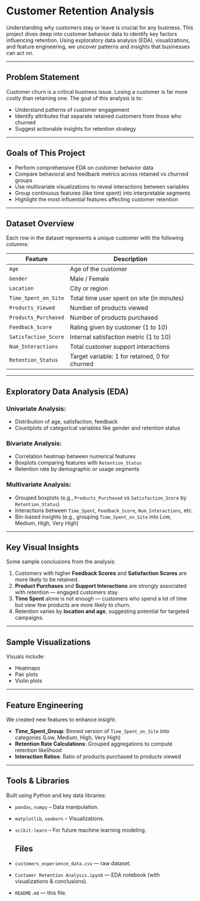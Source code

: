 # Customer Retention Analysis

Understanding why customers stay or leave is crucial for any business. This project dives deep into customer behavior data to identify key factors influencing retention. Using exploratory data analysis (EDA), visualizations, and feature engineering, we uncover patterns and insights that businesses can act on.

---

## Problem Statement

Customer churn is a critical business issue. Losing a customer is far more costly than retaining one. The goal of this analysis is to:
- Understand patterns of customer engagement
- Identify attributes that separate retained customers from those who churned
- Suggest actionable insights for retention strategy

---

## Goals of This Project

- Perform comprehensive EDA on customer behavior data
- Compare behavioral and feedback metrics across retained vs churned groups
- Use multivariate visualizations to reveal interactions between variables
- Group continuous features (like time spent) into interpretable segments
- Highlight the most influential features affecting customer retention

---

## Dataset Overview

Each row in the dataset represents a unique customer with the following columns:

| Feature | Description |
|--------|-------------|
| `Age` | Age of the customer |
| `Gender` | Male / Female |
| `Location` | City or region |
| `Time_Spent_on_Site` | Total time user spent on site (in minutes) |
| `Products_Viewed` | Number of products viewed |
| `Products_Purchased` | Number of products purchased |
| `Feedback_Score` | Rating given by customer (1 to 10) |
| `Satisfaction_Score` | Internal satisfaction metric (1 to 10) |
| `Num_Interactions` | Total customer support interactions |
| `Retention_Status` | Target variable: 1 for retained, 0 for churned |

---

## Exploratory Data Analysis (EDA)

### Univariate Analysis:
- Distribution of age, satisfaction, feedback
- Countplots of categorical variables like gender and retention status

### Bivariate Analysis:
- Correlation heatmap between numerical features
- Boxplots comparing features with `Retention_Status`
- Retention rate by demographic or usage segments

### Multivariate Analysis:
- Grouped boxplots (e.g., `Products_Purchased` vs `Satisfaction_Score` by `Retention_Status`)
- Interactions between `Time_Spent`, `Feedback_Score`, `Num_Interactions`, etc.
- Bin-based insights (e.g., grouping `Time_Spent_on_Site` into Low, Medium, High, Very High)

---

## Key Visual Insights

Some sample conclusions from the analysis:

1. Customers with higher **Feedback Scores** and **Satisfaction Scores** are more likely to be retained.
2. **Product Purchases** and **Support Interactions** are strongly associated with retention — engaged customers stay.
3. **Time Spent** alone is not enough — customers who spend a lot of time but view few products are more likely to churn.
4. Retention varies by **location and age**, suggesting potential for targeted campaigns.

---

## Sample Visualizations

Visuals include:
- Heatmaps
- Pair plots
- Violin plots

---

## Feature Engineering

We created new features to enhance insight:

- **Time_Spent_Group**: Binned version of `Time_Spent_on_Site` into categories (Low, Medium, High, Very High)
- **Retention Rate Calculations**: Grouped aggregations to compute retention likelihood
- **Interaction Ratios**: Ratio of products purchased to products viewed

---

## Tools & Libraries

Built using Python and key data libraries:

- `pandas`, `numpy` – Data manipulation.
- `matplotlib`, `seaborn` – Visualizations.
- `scikit-learn` – For future machine learning modeling.

  ## Files

- `customers_experience_data.csv` — raw dataset.
- `Customer Retention Analysis.ipynb` — EDA notebook (with visualizations & conclusions).
- `README.md` — this file.


